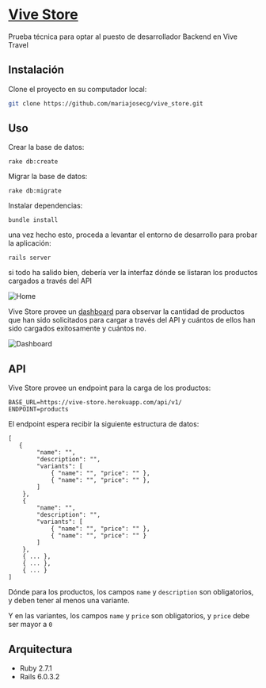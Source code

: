 # [Vive Store](https://vive-store.herokuapp.com)

Prueba técnica para optar al puesto de desarrollador Backend en Vive Travel

## Instalación

Clone el proyecto en su computador local:
```bash
git clone https://github.com/mariajosecg/vive_store.git
```

## Uso

Crear la base de datos:

```
rake db:create
```

Migrar la base de datos:

```
rake db:migrate
```

Instalar dependencias:

```
bundle install
```

una vez hecho esto, proceda a levantar el entorno de desarrollo para probar la aplicación:

```
rails server
```
si todo ha salido bien, debería ver la interfaz dónde se listaran los productos cargados a través del API

![Home](https://i.ibb.co/80yj97Q/image.png)

Vive Store provee un [dashboard](http://vive-store.herokuapp.com/admin/dashboard) para observar la cantidad de productos que han sido solicitados para cargar a través del API y cuántos de ellos han sido cargados exitosamente y cuántos no.

![Dashboard](https://i.ibb.co/YLF5pMs/image.png)

## API

Vive Store provee un endpoint para la carga de los productos:

```
BASE_URL=https://vive-store.herokuapp.com/api/v1/
ENDPOINT=products
```
El endpoint espera recibir la siguiente estructura de datos:

```
[
   {
        "name": "",
        "description": "",
        "variants": [
            { "name": "", "price": "" },
            { "name": "", "price": "" },
        ]
    },
    {
        "name": "",
        "description": "",
        "variants": [
            { "name": "", "price": "" },
            { "name": "", "price": "" }
        ]
    },
    { ... },
    { ... },
    { ... }
]
```

Dónde para los productos, los campos `name` y `description` son obligatorios, y deben tener al menos una variante.

Y en las variantes, los campos `name` y `price` son obligatorios, y `price` debe ser mayor a `0`


## Arquitectura
- Ruby 2.7.1
- Rails 6.0.3.2
